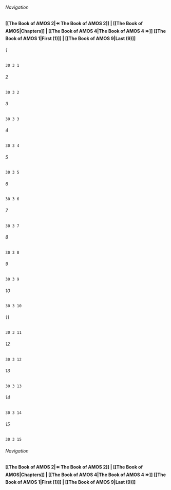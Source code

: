 
###### Navigation
**[[The Book of AMOS 2|⏪ The Book of AMOS 2]] | [[The Book of AMOS|Chapters]] | [[The Book of AMOS 4|The Book of AMOS 4 ⏩]]**
**[[The Book of AMOS 1|First (1)]] | [[The Book of AMOS 9|Last (9)]]**

###### 1
``` verse
30 3 1 
```
###### 2
``` verse
30 3 2 
```
###### 3
``` verse
30 3 3 
```
###### 4
``` verse
30 3 4 
```
###### 5
``` verse
30 3 5 
```
###### 6
``` verse
30 3 6 
```
###### 7
``` verse
30 3 7 
```
###### 8
``` verse
30 3 8 
```
###### 9
``` verse
30 3 9 
```
###### 10
``` verse
30 3 10 
```
###### 11
``` verse
30 3 11 
```
###### 12
``` verse
30 3 12 
```
###### 13
``` verse
30 3 13 
```
###### 14
``` verse
30 3 14 
```
###### 15
``` verse
30 3 15 
```

###### Navigation
**[[The Book of AMOS 2|⏪ The Book of AMOS 2]] | [[The Book of AMOS|Chapters]] | [[The Book of AMOS 4|The Book of AMOS 4 ⏩]]**
**[[The Book of AMOS 1|First (1)]] | [[The Book of AMOS 9|Last (9)]]**

